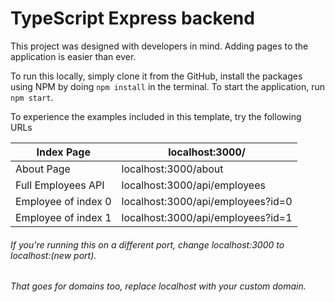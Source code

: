 # TypeScript Express backend

This project was designed with developers in mind. Adding pages to the application is easier than ever.

To run this locally, simply clone it from the GitHub, install the packages using NPM by doing `npm install` in the terminal. To start the application, run `npm start`.

To experience the examples included in this template, try the following URLs

| Index Page          | localhost:3000/                   |
| ------------------- | --------------------------------- |
| About Page          | localhost:3000/about              |
| Full Employees API  | localhost:3000/api/employees      |
| Employee of index 0 | localhost:3000/api/employees?id=0 |
| Employee of index 1 | localhost:3000/api/employees?id=1 |

###### If you're running this on a different port, change localhost:3000 to localhost:(new port).

###### That goes for domains too, replace localhost with your custom domain.
